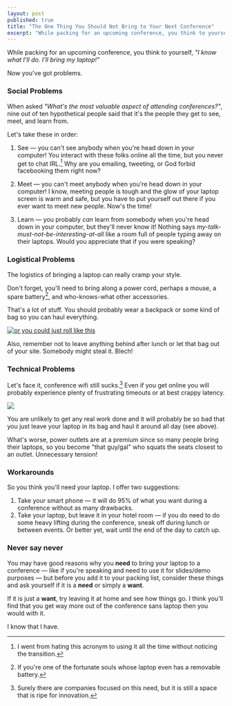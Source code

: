 ```yaml
---
layout: post
published: true
title: "The One Thing You Should Not Bring to Your Next Conference"
excerpt: "While packing for an upcoming conference, you think to yourself, <em>'I know what I'll do. I'll bring my laptop!'</em> Now you've got problems."
---
```


While packing for an upcoming conference, you think to yourself, *"I know what I'll do. I'll bring my laptop!"*

Now you've got problems.

### Social Problems

When asked *"What's the most valuable aspect of attending conferences?"*, nine out of ten hypothetical people said that it's the people they get to see, meet, and learn from.

Let's take these in order:

1. See &mdash; you can't see anybody when you're head down in your computer! You interact with these folks online all the time, but you never get to chat IRL.[^1] Why are you emailing, tweeting, or God forbid facebooking them right now?

2. Meet &mdash; you can't meet anybody when you're head down in your computer! I know, meeting people is tough and the glow of your laptop screen is warm and safe, but you have to put yourself out there if you ever want to meet new people. Now's the time!

3. Learn &mdash; you probably *can* learn from somebody when you're head down in your computer, but they'll never know it! Nothing says *my-talk-must-not-be-interesting-at-all* like a room full of people typing away on their laptops. Would you appreciate that if you were speaking?

### Logistical Problems

The logistics of bringing a laptop can really cramp your style.

Don't forget, you'll need to bring along a power cord, perhaps a mouse, a spare battery[^2], and who-knows-what other accessories.

That's a lot of stuff. You should probably wear a backpack or some kind of bag so you can haul everything.

[![or you could just roll like this][ipad-in-pants-pocket]][ipad-in-pants-pockt-source]

Also, remember not to leave anything behind after lunch or let that bag out of your site. Somebody might steal it. Blech!

### Technical Problems

Let's face it, conference wifi still sucks.[^3] Even if you get online you will probably experience plenty of frustrating timeouts or at best crappy latency.

![][dawcree-internet]

You are unlikely to get any real work done and it will probably be so bad that you just leave your laptop in its bag and haul it around all day (see above).

What's worse, power outlets are at a premium since so many people bring their laptops, so you become "that guy/gal" who squats the seats closest to an outlet. Unnecessary tension!

### Workarounds

So you think you'll need your laptop. I offer two suggestions:

1. Take your smart phone &mdash; it will do 95% of what you want during a conference without as many drawbacks.
2. Take your laptop, but leave it in your hotel room &mdash; if you do need to do some heavy lifting during the conference, sneak off during lunch or between events. Or better yet, wait until the end of the day to catch up.

### Never say never

You may have good reasons why you **need** to bring your laptop to a conference &mdash; like if you're speaking and need to use it for slides/demo purposes &mdash; but before you add it to your packing list, consider these things and ask yourself if it is a **need** or simply a **want**.

If it is just a **want**, try leaving it at home and see how things go. I think you'll find that you get way more out of the conference sans laptop then you would with it.

I know that I have.

[^1]: I went from hating this acronym to using it all the time without noticing the transition.

[^2]: If you're one of the fortunate souls whose laptop even has a removable battery.

[^3]: Surely there are companies focused on this need, but it is still a space that is ripe for innovation.

[ipad-in-pants-pocket]:http://jerodsanto.net/drop/ipad-in-pants-pocket.jpg
[ipad-in-pants-pockt-source]:http://news.tacticalpants.com/ipad-andy-ihnatko-tactical-internet-pants/
[dawcree-internet]:http://jerodsanto.net/drop/dawcree-internet.jpg
